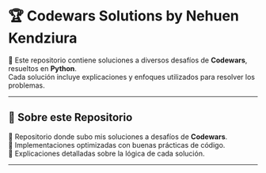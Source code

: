 # 🏆 Codewars Solutions by Nehuen Kendziura

📌 Este repositorio contiene soluciones a diversos desafíos de **Codewars**, resueltos en **Python**.  
Cada solución incluye explicaciones y enfoques utilizados para resolver los problemas.

---

## 🚀 Sobre este Repositorio
🔹 Repositorio donde subo mis soluciones a desafíos de **Codewars**.  
🔹 Implementaciones optimizadas con buenas prácticas de código.  
🔹 Explicaciones detalladas sobre la lógica de cada solución.  

---
